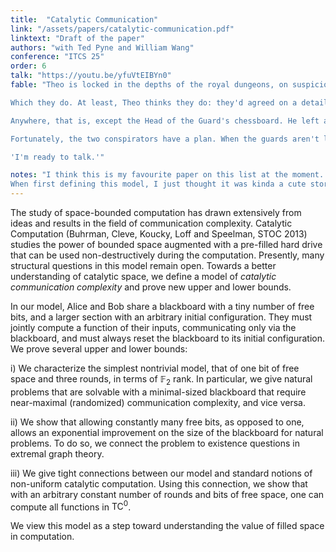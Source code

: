 ```yaml
---
title:  "Catalytic Communication"
link: "/assets/papers/catalytic-communication.pdf"
linktext: "Draft of the paper"
authors: "with Ted Pyne and William Wang"
conference: "ITCS 25"
order: 6
talk: "https://youtu.be/yfuVtEIBYn0"
fable: "Theo is locked in the depths of the royal dungeons, on suspicion of intentionally sabotaging the king's dinner party. The guards have been trying to determine whether he and his second-in-command, Cora Larry, have a consistent alibi. \\

Which they do. At least, Theo thinks they do: they'd agreed on a detailed lie long in advance. However, as a bizarre interrogation technique, a witch has placed a hex of forgetfulness on both suspects, preventing them from forming more than a couple bits worth of new long-term memories. Now, Theo's concerned the hex may have scrambled some existing memories as a side-effect, possibly making the two stories inconsistent. What he'd love to do is leave some message for Cora in the interrogation room, listing his whole story and asking her to confirm it matches hers --- but there doesn't seem to be anywhere to hide such a message. \\

Anywhere, that is, except the Head of the Guard's chessboard. He left a game partway in progress, and the rank-and-file guards won't notice if it's tampered with. The issue, of course, is that when the Head of the Guard returns, if the board isn't exactly as he left it, he'll know it was used to pass information. \\

Fortunately, the two conspirators have a plan. When the guards aren't looking, Cora carefuly shuffles the pieces on the board, making sure to preserve all the information of the original position so that she can reset it in her next session. When Theo is brought in, he looks at the board, and commits to memory a small but crucial fact about the position. At his next interrogation, he glances at the pieces, now returned to their original state, and breaks into a confident smirk. \\

'I'm ready to talk.'"

notes: "I think this is my favourite paper on this list at the moment. 
When first defining this model, I just thought it was kinda a cute story, but thinking more about it felt like it gave more intuition about catalytic space than I was expecting. Also, I was just really delighted to find applications of fun graph theory tools where I wasn't expecting them."
---
```


The study of space-bounded computation has drawn extensively from ideas and results in the field of communication complexity. Catalytic Computation (Buhrman, Cleve, Koucky, Loff and Speelman, STOC 2013) studies the power of bounded space augmented with a pre-filled hard drive that can be used non-destructively during the computation. Presently, many structural questions in this model remain open. Towards a better understanding of catalytic space, we define a model of *catalytic communication complexity* and prove new upper and lower bounds.
    
In our model, Alice and Bob share a blackboard with a tiny number of free bits, and a larger section with an arbitrary initial configuration. They must jointly compute a function of their inputs, communicating only via the blackboard, and must always reset the blackboard to its initial configuration. We prove several upper and lower bounds:

i) We characterize the simplest nontrivial model, that of one bit of free space and three rounds, in terms of $\mathbb{F}_2$ rank. In particular, we give natural problems that are solvable with a minimal-sized blackboard that require near-maximal (randomized) communication complexity, and vice versa.

ii) We show that allowing constantly many free bits, as opposed to one, allows an exponential improvement on the size of the blackboard for natural problems. To do so, we connect the problem to existence questions in extremal graph theory. 

iii) We give tight connections between our model and standard notions of non-uniform catalytic computation. Using this connection, we show that with an arbitrary constant number of rounds and bits of free space, one can compute all functions in $\mathsf{TC}^0$.

We view this model as a step toward understanding the value of filled space in computation.
